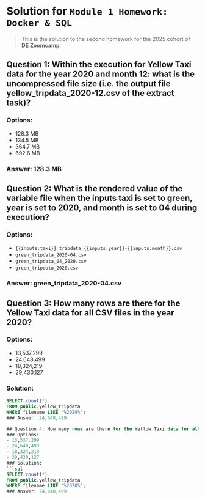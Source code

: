 # Solution for `Module 1 Homework: Docker & SQL`

> This is the solution to the second homework for the 2025 cohort of **DE Zoomcamp**.  

## Question 1: Within the execution for Yellow Taxi data for the year 2020 and month 12: what is the uncompressed file size (i.e. the output file yellow_tripdata_2020-12.csv of the extract task)?

### Options:
- 128.3 MB
- 134.5 MB
- 364.7 MB
- 692.6 MB
### Answer: 128.3 MB

## Question 2: What is the rendered value of the variable file when the inputs taxi is set to green, year is set to 2020, and month is set to 04 during execution?

### Options:
- ```{{inputs.taxi}}_tripdata_{{inputs.year}}-{{inputs.month}}.csv```
- ```green_tripdata_2020-04.csv```
- ```green_tripdata_04_2020.csv```
- ```green_tripdata_2020.csv```
### Answer: green_tripdata_2020-04.csv

## Question 3: How many rows are there for the Yellow Taxi data for all CSV files in the year 2020?
### Options:
- 13,537.299
- 24,648,499
- 18,324,219
- 29,430,127
### Solution:
```sql
SELECT count(*)
FROM public.yellow_tripdata
WHERE filename LIKE '%2020%';
### Answer: 24,648,499

## Question 4: How many rows are there for the Yellow Taxi data for all CSV files in the year 2020? 
### Options:
- 13,537.299
- 24,648,499
- 18,324,219
- 29,430,127
### Solution:
```sql
SELECT count(*)
FROM public.yellow_tripdata
WHERE filename LIKE '%2020%';
### Answer: 24,648,499
